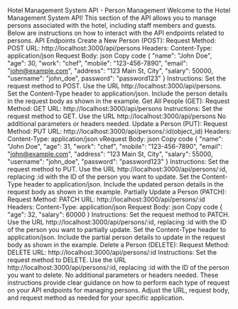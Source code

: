 Hotel Management System API - Person Management Welcome to the Hotel Management System API! This section of the API allows you to manage persons associated with the hotel, including staff members and guests. Below are instructions on how to interact with the API endpoints related to persons.
API Endpoints Create a New Person (POST): Request Method: POST URL: http://localhost:3000/api/persons Headers: Content-Type: application/json Request Body: json Copy code { "name": "John Doe", "age": 30, "work": "chef", "mobile": "123-456-7890", "email": "john@example.com", "address": "123 Main St, City", "salary": 50000, "username": "john_doe",
password": "password123" } Instructions: Set the request method to POST. Use the URL http://localhost:3000/api/persons. Set the Content-Type header to application/json. Include the person details in the request body as shown in the example. Get All People (GET): Request Method: GET URL: http://localhost:3000/api/persons Instructions: Set the request method to GET. Use the URL http://localhost:3000/api/persons No additional parameters or headers needed. Update a Person (PUT): Request Method: PUT URL: http://localhost:3000/api/persons/:id(object_id) Headers: Content-Type: application/json
vRequest Body: json Copy code { "name": "John Doe", "age": 31, "work": "chef", "mobile": "123-456-7890", "email": "john@example.com", "address": "123 Main St, City", "salary": 55000, "username": "john_doe", "password": "password123" } Instructions: Set the request method to PUT. Use the URL http://localhost:3000/api/persons/:id, replacing :id with the ID of the person you want to update. Set the Content-Type header to application/json. Include the updated person details in the request body as shown in the example. Partially Update a Person (PATCH): Request Method: PATCH URL: http://localhost:3000/api/persons/:id Headers: Content-Type: application/json Request Body: json Copy code { "age": 32, "salary": 60000 } Instructions: Set the request method to PATCH. Use the URL http://localhost:3000/api/persons/:id, replacing :id with the ID of the person you want to partially update. Set the Content-Type header to application/json. Include the partial person details to update in the request body as shown in the example. Delete a Person (DELETE): Request Method: DELETE URL: http://localhost:3000/api/persons/:id Instructions: Set the request method to DELETE. Use the URL http://localhost:3000/api/persons/:id, replacing :id with the ID of the person you want to delete. No additional parameters or headers needed. These instructions provide clear guidance on how to perform each type of request on your API endpoints for managing persons. Adjust the URL, request body, and request method as needed for your specific application.